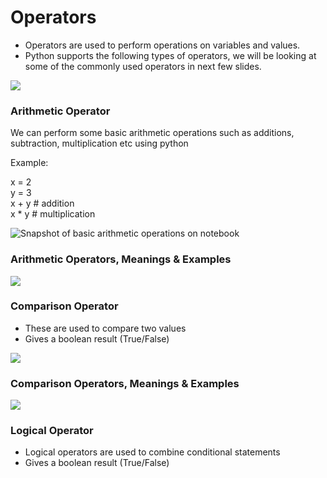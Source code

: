 # Operators

* Operators are used to perform operations on variables and values.
* Python supports the following types of operators, we will be looking at some of the commonly used operators in next few slides.

![](https://lh3.googleusercontent.com/HyECZqt9X_5b-h4WiNVOfhuaqnO5TzOCQlM8h6AOvXq3X-l3gs7P6LkMIiuicbXcJ0zDyVuCb432pGIDLxFVaHVV97MKcTrbVcLEAT0Arq-_oLo2lTKMIHjzWuvXhC082XPWiXGhrQw=s0)

### Arithmetic Operator

We can perform some basic arithmetic operations such as additions, subtraction, multiplication etc using python

Example:  
  
x = 2  
y = 3  
x +  y \# addition  
x \* y  \# multiplication

![Snapshot of basic arithmetic operations on notebook](https://lh3.googleusercontent.com/QWHoK5kgB1ss98BZOaK5XPzfGabzVF9J21LrGI4CPFubwQbPtWAD2z5_iGTuzzeRVAZARO3nvPibzF7jvjlSq0A2DLp-dLHM94cQikUM0HjoMHOp169PSDORtWTXH-rRBqFy-zrsVP0=s0)

### Arithmetic Operators, Meanings & Examples

![](https://lh3.googleusercontent.com/ZnGvhgX0Ma_69eRakVLzm30i1jN8Z4cy0hDGpe0WoR6GeS2AZ5vm4e_d0Roja4pB6bT8xh9RTA-IMKOGkarnyacE9mkLPylvBgvu0XmnLOFu9vCVR9AmxLbPlhsCgo5ZN00-gfyJPQw=s0)

### Comparison Operator

* These are used to compare two values
* Gives a boolean result \(True/False\)

![](https://lh3.googleusercontent.com/Y16n7eIHMLYjKD50CQfTGUpvaqA06oC-ciqVxtYmBsjXEeKP9ePNIirR1bERrQA3199Mszx7cZIEsaVM_uhiJTnLqHgYvuYa4SUqE6HrqBSCm-mx4bnjyp0W8VZEeerArQwmS-bialo=s0)

### **Comparison Operators, Meanings & Examples**

![](https://lh3.googleusercontent.com/J3EKqc9EHP7RiGkq-akbIIGOdvEfIzLw6-o-WNUqqJj4pQJzlcDg4sVyavLmRmU7xuLGPINYAGicET3XgcRg-5kT_xRU8MkZB_nZuhswsDxRdADDRlFP8tXtMVVVvZCxyaIfWiugDD0=s0)

### **Logical Operator**

* Logical operators are used to combine conditional statements
* Gives a boolean result \(True/False\)

